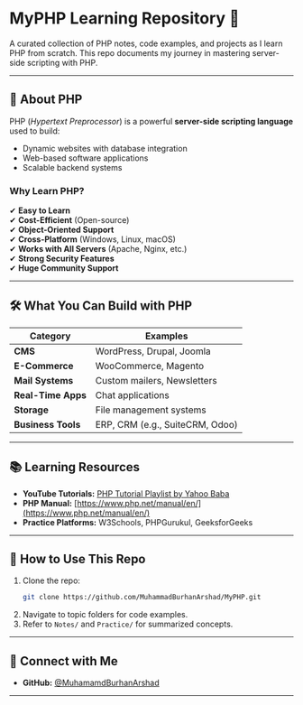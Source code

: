# MyPHP Learning Repository 🚀

A curated collection of PHP notes, code examples, and projects as I learn PHP from scratch. This repo documents my journey in mastering server-side scripting with PHP.

---

## 📌 **About PHP**
PHP (*Hypertext Preprocessor*) is a powerful **server-side scripting language** used to build:
- Dynamic websites with database integration
- Web-based software applications
- Scalable backend systems

### **Why Learn PHP?**
✔ **Easy to Learn**  
✔ **Cost-Efficient** (Open-source)  
✔ **Object-Oriented Support**  
✔ **Cross-Platform** (Windows, Linux, macOS)  
✔ **Works with All Servers** (Apache, Nginx, etc.)  
✔ **Strong Security Features**  
✔ **Huge Community Support**

---

## 🛠 **What You Can Build with PHP**
| Category          | Examples                          |
|-------------------|-----------------------------------|
| **CMS**           | WordPress, Drupal, Joomla         |
| **E-Commerce**    | WooCommerce, Magento              |
| **Mail Systems**  | Custom mailers, Newsletters       |
| **Real-Time Apps**| Chat applications                 |
| **Storage**       | File management systems           |
| **Business Tools**| ERP, CRM (e.g., SuiteCRM, Odoo)   |

---

## 📚 **Learning Resources**
- **YouTube Tutorials:** [PHP Tutorial Playlist by Yahoo Baba](https://www.youtube.com/playlist?list=PL0b6OzIxLPbyrzCMJOFzLnf_-_5E_dkzs)  
- **PHP Manual:** [https://www.php.net/manual/en/](https://www.php.net/manual/en/)  
- **Practice Platforms:** W3Schools, PHPGurukul, GeeksforGeeks  

---


## 🚀 **How to Use This Repo**
1. Clone the repo:
   ```bash
   git clone https://github.com/MuhammadBurhanArshad/MyPHP.git
   ```
2. Navigate to topic folders for code examples.
3. Refer to `Notes/` and `Practice/` for summarized concepts.

---

## 🔗 **Connect with Me**
- **GitHub:** [@MuhamamdBurhanArshad](https://github.com/MuhammadBurhanArshad)  

---

